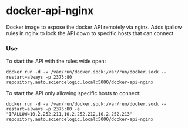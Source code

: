 # docker-api-nginx
Docker image to expose the docker API remotely via nginx. Adds ipallow rules in nginx to lock the API down to specific hosts that can connect

### Use

To start the API with the rules wide open:
```
docker run -d -v /var/run/docker.sock:/var/run/docker.sock --restart=always -p 2375:80 repository.auto.sciencelogic.local:5000/docker-api-nginx
```

To start the API only allowing specific hosts to connect:
```
docker run -d -v /var/run/docker.sock:/var/run/docker.sock --restart=always -p 2375:80 -e "IPALLOW=10.2.252.211,10.2.252.212,10.2.252.213" repository.auto.sciencelogic.local:5000/docker-api-nginx
```
